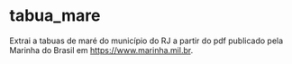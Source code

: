 # tabua_mare
Extrai a tabuas de maré do município do RJ a partir do pdf publicado pela Marinha do Brasil em https://www.marinha.mil.br.
